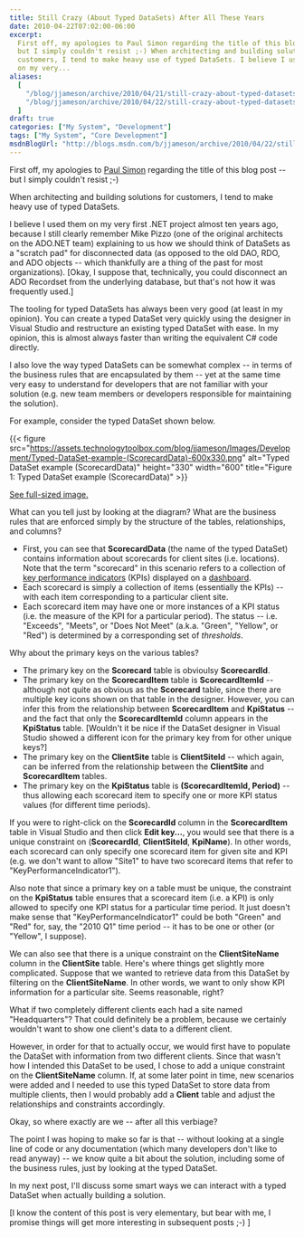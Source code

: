 ```yaml
---
title: Still Crazy (About Typed DataSets) After All These Years
date: 2010-04-22T07:02:00-06:00
excerpt:
  First off, my apologies to Paul Simon regarding the title of this blog post --
  but I simply couldn't resist ;-) When architecting and building solutions for
  customers, I tend to make heavy use of typed DataSets. I believe I used them
  on my very...
aliases:
  [
    "/blog/jjameson/archive/2010/04/21/still-crazy-about-typed-datasets-after-all-these-years.aspx",
    "/blog/jjameson/archive/2010/04/22/still-crazy-about-typed-datasets-after-all-these-years.aspx",
  ]
draft: true
categories: ["My System", "Development"]
tags: ["My System", "Core Development"]
msdnBlogUrl: "http://blogs.msdn.com/b/jjameson/archive/2010/04/22/still-crazy-about-typed-datasets-after-all-these-years.aspx"
---
```


First off, my apologies to
[Paul Simon](http://en.wikipedia.org/wiki/Still_Crazy_After_All_These_Years)
regarding the title of this blog post -- but I simply couldn't resist ;-)

When architecting and building solutions for customers, I tend to make heavy use
of typed DataSets.

I believe I used them on my very first .NET project almost ten years ago,
because I still clearly remember Mike Pizzo (one of the original architects on
the ADO.NET team) explaining to us how we should think of DataSets as a "scratch
pad" for disconnected data (as opposed to the old DAO, RDO, and ADO objects --
which thankfully are a thing of the past for most organizations). [Okay, I
suppose that, technically, you could disconnect an ADO Recordset from the
underlying database, but that's not how it was frequently used.]

The tooling for typed DataSets has always been very good (at least in my
opinion). You can create a typed DataSet very quickly using the designer in
Visual Studio and restructure an existing typed DataSet with ease. In my
opinion, this is almost always faster than writing the equivalent C# code
directly.

I also love the way typed DataSets can be somewhat complex -- in terms of the
business rules that are encapsulated by them -- yet at the same time very easy
to understand for developers that are not familiar with your solution (e.g. new
team members or developers responsible for maintaining the solution).

For example, consider the typed DataSet shown below.

{{< figure
src="https://assets.technologytoolbox.com/blog/jjameson/Images/Development/Typed-DataSet-example-(ScorecardData)-600x330.png"
alt="Typed DataSet example (ScorecardData)" height="330" width="600"
title="Figure 1: Typed DataSet example (ScorecardData)" >}}

[See full-sized image.](https://assets.technologytoolbox.com/blog/jjameson/Images/Development/Typed-DataSet-example-%28ScorecardData%29-723x398.png)

What can you tell just by looking at the diagram? What are the business rules
that are enforced simply by the structure of the tables, relationships, and
columns?

- First, you can see that **ScorecardData** (the name of the typed DataSet)
  contains information about scorecards for client sites (i.e. locations). Note
  that the term "scorecard" in this scenario refers to a collection of
  [key performance indicators](http://en.wikipedia.org/wiki/Key_performance_indicator)
  (KPIs) displayed on a
  [dashboard](http://en.wikipedia.org/wiki/Dashboards_%28management_information_systems%29).
- Each scorecard is simply a collection of items (essentially the KPIs) -- with
  each item corresponding to a particular client site.
- Each scorecard item may have one or more instances of a KPI status (i.e. the
  measure of the KPI for a particular period). The status -- i.e. "Exceeds",
  "Meets", or "Does Not Meet" (a.k.a. "Green", "Yellow", or "Red") is determined
  by a corresponding set of _thresholds_.

Why about the primary keys on the various tables?

- The primary key on the **Scorecard** table is obvioulsy **ScorecardId**.
- The primary key on the **ScorecardItem** table is **ScorecardItemId** --
  although not quite as obvious as the **Scorecard** table, since there are
  multiple key icons shown on that table in the designer. However, you can infer
  this from the relationship between **ScorecardItem** and **KpiStatus** -- and
  the fact that only the **ScorecardItemId** column appears in the **KpiStatus**
  table. [Wouldn't it be nice if the DataSet designer in Visual Studio showed a
  different icon for the primary key from for other unique keys?]
- The primary key on the **ClientSite** table is **ClientSiteId** -- which
  again, can be inferred from the relationship between the **ClientSite** and
  **ScorecardItem** tables.
- The primary key on the **KpiStatus** table is **(ScorecardItemId, Period)** --
  thus allowing each scorecard item to specify one or more KPI status values
  (for different time periods).

If you were to right-click on the **ScorecardId** column in the
**ScorecardItem** table in Visual Studio and then click **Edit key...**, you
would see that there is a unique constraint on (**ScorecardId**,
**ClientSiteId**, **KpiName**). In other words, each scorecard can only specify
one scorecard item for given site and KPI (e.g. we don't want to allow "Site1"
to have two scorecard items that refer to "KeyPerformanceIndicator1").

Also note that since a primary key on a table must be unique, the constraint on
the **KpiStatus** table ensures that a scorecard item (i.e. a KPI) is only
allowed to specify one KPI status for a particular time period. It just doesn't
make sense that "KeyPerformanceIndicator1" could be both "Green" and "Red" for,
say, the "2010 Q1" time period -- it has to be one or other (or "Yellow", I
suppose).

We can also see that there is a unique constraint on the **ClientSiteName**
column in the **ClientSite** table. Here's where things get slightly more
complicated. Suppose that we wanted to retrieve data from this DataSet by
filtering on the **ClientSiteName**. In other words, we want to only show KPI
information for a particular site. Seems reasonable, right?

What if two completely different clients each had a site named "Headquarters"?
That could definitely be a problem, because we certainly wouldn't want to show
one client's data to a different client.

However, in order for that to actually occur, we would first have to populate
the DataSet with information from two different clients. Since that wasn't how I
intended this DataSet to be used, I chose to add a unique constraint on the
**ClientSiteName** column. If, at some later point in time, new scenarios were
added and I needed to use this typed DataSet to store data from multiple
clients, then I would probably add a **Client** table and adjust the
relationships and constraints accordingly.

Okay, so where exactly are we -- after all this verbiage?

The point I was hoping to make so far is that -- without looking at a single
line of code or any documentation (which many developers don't like to read
anyway) -- we know quite a bit about the solution, including some of the
business rules, just by looking at the typed DataSet.

In my next post, I'll discuss some smart ways we can interact with a typed
DataSet when actually building a solution.

[I know the content of this post is very elementary, but bear with me, I promise
things will get more interesting in subsequent posts ;-) ]

